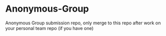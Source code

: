 # Anonymous-Group
Anonymous Group submission repo, only merge to this repo after work on your personal team repo (if you have one)

